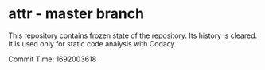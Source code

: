 # attr - master branch

This repository contains frozen state of the repository.
Its history is cleared. It is used only for static code
analysis with Codacy.

Commit Time: 1692003618